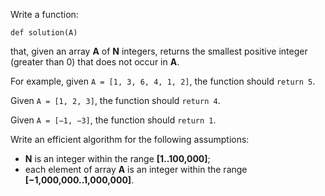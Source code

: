 Write a function:

`def solution(A)`

that, given an array **A** of **N** integers, returns the smallest positive integer (greater than 0) that does not occur in **A**.

For example, given `A = [1, 3, 6, 4, 1, 2]`, the function should `return 5`.

Given `A = [1, 2, 3]`, the function should `return 4`.

Given `A = [−1, −3]`, the function should `return 1`.

Write an efficient algorithm for the following assumptions:

- **N** is an integer within the range **[1..100,000]**;
- each element of array **A** is an integer within the range **[−1,000,000..1,000,000]**.
